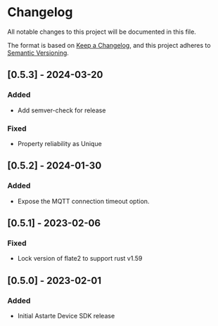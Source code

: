 # Changelog
All notable changes to this project will be documented in this file.

The format is based on [Keep a Changelog](https://keepachangelog.com/en/1.0.0/),
and this project adheres to [Semantic Versioning](https://semver.org/spec/v2.0.0.html).

## [0.5.3] - 2024-03-20
### Added
- Add semver-check for release

### Fixed
- Property reliability as Unique

## [0.5.2] - 2024-01-30
### Added
- Expose the MQTT connection timeout option.

## [0.5.1] - 2023-02-06
### Fixed
- Lock version of flate2 to support rust v1.59

## [0.5.0] - 2023-02-01
### Added
- Initial Astarte Device SDK release
